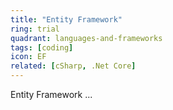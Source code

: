 ```yaml
---
title: "Entity Framework"
ring: trial
quadrant: languages-and-frameworks
tags: [coding]
icon: EF
related: [cSharp, .Net Core]
---
```


Entity Framework ...
